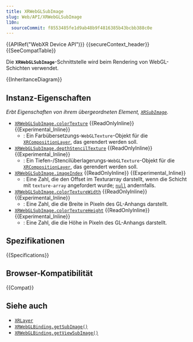 ```yaml
---
title: XRWebGLSubImage
slug: Web/API/XRWebGLSubImage
l10n:
  sourceCommit: f8553485fe1d9ab48b9f4816385b43bcbb388c0e
---
```


{{APIRef("WebXR Device API")}} {{secureContext_header}}{{SeeCompatTable}}

Die **`XRWebGLSubImage`**-Schnittstelle wird beim Rendering von WebGL-Schichten verwendet.

{{InheritanceDiagram}}

## Instanz-Eigenschaften

_Erbt Eigenschaften von ihrem übergeordneten Element, [`XRSubImage`](/de/docs/Web/API/XRSubImage)._

- [`XRWebGLSubImage.colorTexture`](/de/docs/Web/API/XRWebGLSubImage/colorTexture) {{ReadOnlyInline}} {{Experimental_Inline}}
  - : Ein Farbübersetzungs-`WebGLTexture`-Objekt für die [`XRCompositionLayer`](/de/docs/Web/API/XRCompositionLayer), das gerendert werden soll.
- [`XRWebGLSubImage.depthStencilTexture`](/de/docs/Web/API/XRWebGLSubImage/depthStencilTexture) {{ReadOnlyInline}} {{Experimental_Inline}}
  - : Ein Tiefen-/Stencilüberlagerungs-`WebGLTexture`-Objekt für die [`XRCompositionLayer`](/de/docs/Web/API/XRCompositionLayer), das gerendert werden soll.
- [`XRWebGLSubImage.imageIndex`](/de/docs/Web/API/XRWebGLSubImage/imageIndex) {{ReadOnlyInline}} {{Experimental_Inline}}
  - : Eine Zahl, die den Offset im Texturarray darstellt, wenn die Schicht mit `texture-array` angefordert wurde; [`null`](/de/docs/Web/JavaScript/Reference/Operators/null) andernfalls.
- [`XRWebGLSubImage.colorTextureWidth`](/de/docs/Web/API/XRWebGLSubImage/colorTextureWidth) {{ReadOnlyInline}} {{Experimental_Inline}}
  - : Eine Zahl, die die Breite in Pixeln des GL-Anhangs darstellt.
- [`XRWebGLSubImage.colorTextureHeight`](/de/docs/Web/API/XRWebGLSubImage/colorTextureHeight) {{ReadOnlyInline}} {{Experimental_Inline}}
  - : Eine Zahl, die die Höhe in Pixeln des GL-Anhangs darstellt.

## Spezifikationen

{{Specifications}}

## Browser-Kompatibilität

{{Compat}}

## Siehe auch

- [`XRLayer`](/de/docs/Web/API/XRLayer)
- [`XRWebGLBinding.getSubImage()`](/de/docs/Web/API/XRWebGLBinding/getSubImage)
- [`XRWebGLBinding.getViewSubImage()`](/de/docs/Web/API/XRWebGLBinding/getViewSubImage)
